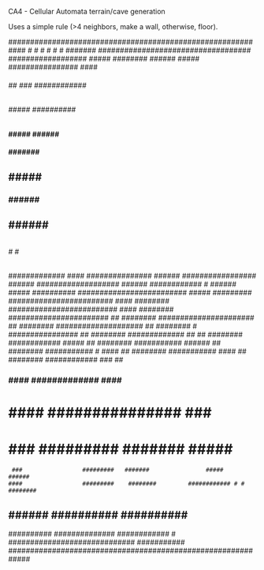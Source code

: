 CA4 - Cellular Automata terrain/cave generation

Uses a simple rule (>4 neighbors, make a wall, otherwise, floor).

############################################################ # # # # # # #######
###################################    ##################                  #####
########              ###### #####     ################                     ####
######                  ##     ###       ############                        ###
######                        #####      ##########                           ##
####                          #####        ######                              #
####                          #######     ####                                  
##                              #####                                          #
###                               ###### #                                      
##                                  ######                                     #
####                                  ###                                       
####                                                                           #
######                                                                         #
###### # #                                                                    ##
#############                                                               ####
###############                                                           ######
#################                                                         ######
###################                                                       ######
############ # ######                                                      #####
##########     #########################                                   #####
#########        ########################                                   ####
########         #########################                                  ####
########           #######################                                    ##
########            ######################                                    ##
########              ####################                                    ##
########                # ################                                    ##
########                     #############                   ##               ##
########                     ############                  #####              ##
########                       ###########                 ######             ##
########                      ###########                  # ####             ##
########                       ###########                   ####             ##
########                     ############                     ###             ##
### ####                     #############                   ####            ###
#   ####                   ###############                    ###           ####
#    ###                   ######### #######                #####          #####
     ###                 #########   #######                #####         ######
    ####                 #########    ########         ############ # # ########
## ######              ##########   ##########       ###########################
##########           ############## ############ # #############################
###########        #############################################################

